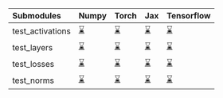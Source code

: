 | Submodules       | Numpy                                                                                                                           | Torch                                                                                                                           | Jax                                                                                                                             | Tensorflow                                                                                                                      |
|:-----------------|:--------------------------------------------------------------------------------------------------------------------------------|:--------------------------------------------------------------------------------------------------------------------------------|:--------------------------------------------------------------------------------------------------------------------------------|:--------------------------------------------------------------------------------------------------------------------------------|
| test_activations | <a href="https://github.com/unifyai/ivy/runs/7975654648?check_suite_focus=true" rel="noopener noreferrer" target="_blank">⌛</a> | <a href="https://github.com/unifyai/ivy/runs/7975655323?check_suite_focus=true" rel="noopener noreferrer" target="_blank">⌛</a> | <a href="https://github.com/unifyai/ivy/runs/7975656046?check_suite_focus=true" rel="noopener noreferrer" target="_blank">⌛</a> | <a href="https://github.com/unifyai/ivy/runs/7975656814?check_suite_focus=true" rel="noopener noreferrer" target="_blank">⌛</a> |
| test_layers      | <a href="https://github.com/unifyai/ivy/runs/7975654815?check_suite_focus=true" rel="noopener noreferrer" target="_blank">⌛</a> | <a href="https://github.com/unifyai/ivy/runs/7975655493?check_suite_focus=true" rel="noopener noreferrer" target="_blank">⌛</a> | <a href="https://github.com/unifyai/ivy/runs/7975656243?check_suite_focus=true" rel="noopener noreferrer" target="_blank">⌛</a> | <a href="https://github.com/unifyai/ivy/runs/7975657064?check_suite_focus=true" rel="noopener noreferrer" target="_blank">⌛</a> |
| test_losses      | <a href="https://github.com/unifyai/ivy/runs/7975654981?check_suite_focus=true" rel="noopener noreferrer" target="_blank">⌛</a> | <a href="https://github.com/unifyai/ivy/runs/7975655652?check_suite_focus=true" rel="noopener noreferrer" target="_blank">⌛</a> | <a href="https://github.com/unifyai/ivy/runs/7975656442?check_suite_focus=true" rel="noopener noreferrer" target="_blank">⌛</a> | <a href="https://github.com/unifyai/ivy/runs/7975657676?check_suite_focus=true" rel="noopener noreferrer" target="_blank">⌛</a> |
| test_norms       | <a href="https://github.com/unifyai/ivy/runs/7975655150?check_suite_focus=true" rel="noopener noreferrer" target="_blank">⌛</a> | <a href="https://github.com/unifyai/ivy/runs/7975655816?check_suite_focus=true" rel="noopener noreferrer" target="_blank">⌛</a> | <a href="https://github.com/unifyai/ivy/runs/7975656627?check_suite_focus=true" rel="noopener noreferrer" target="_blank">⌛</a> | <a href="https://github.com/unifyai/ivy/runs/7975658085?check_suite_focus=true" rel="noopener noreferrer" target="_blank">⌛</a> |